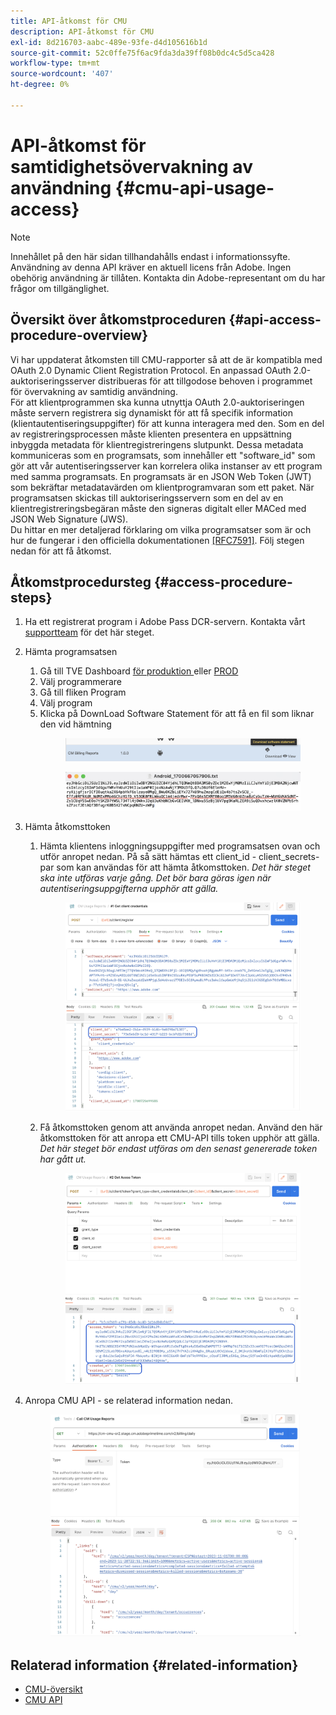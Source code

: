 ```yaml
---
title: API-åtkomst för CMU
description: API-åtkomst för CMU
exl-id: 8d216703-aabc-489e-93fe-d4d105616b1d
source-git-commit: 52c0ffe75f6ac9fda3da39ff08b0dc4c5d5ca428
workflow-type: tm+mt
source-wordcount: '407'
ht-degree: 0%

---
```


# API-åtkomst för samtidighetsövervakning av användning {#cmu-api-usage-access}

>[!NOTE]
>
>Innehållet på den här sidan tillhandahålls endast i informationssyfte. Användning av denna API kräver en aktuell licens från Adobe. Ingen obehörig användning är tillåten. Kontakta din Adobe-representant om du har frågor om tillgänglighet.

## Översikt över åtkomstproceduren {#api-access-procedure-overview}

Vi har uppdaterat åtkomsten till CMU-rapporter så att de är kompatibla med OAuth 2.0 Dynamic Client Registration Protocol. En anpassad OAuth 2.0-auktoriseringsserver distribueras för att tillgodose behoven i programmet för övervakning av samtidig användning. \
För att klientprogrammen ska kunna utnyttja OAuth 2.0-auktoriseringen måste servern registrera sig dynamiskt för att få specifik information (klientautentiseringsuppgifter) för att kunna interagera med den. Som en del av registreringsprocessen måste klienten presentera en uppsättning inbyggda metadata för klientregistreringens slutpunkt.
Dessa metadata kommuniceras som en programsats, som innehåller ett &quot;software_id&quot; som gör att vår autentiseringsserver kan korrelera olika instanser av ett program med samma programsats.
En programsats är en JSON Web Token (JWT) som bekräftar metadatavärden om klientprogramvaran som ett paket. När programsatsen skickas till auktoriseringsservern som en del av en klientregistreringsbegäran måste den signeras digitalt eller MACed med JSON Web Signature (JWS). \
Du hittar en mer detaljerad förklaring om vilka programsatser som är och hur de fungerar i den officiella dokumentationen <a href="https://datatracker.ietf.org/doc/html/rfc7591" target="_blank">[RFC7591]</a>.
Följ stegen nedan för att få åtkomst.

## Åtkomstprocedursteg {#access-procedure-steps}

1. Ha ett registrerat program i Adobe Pass DCR-servern. Kontakta vårt [supportteam](mailto:tve-support@adobe.com) för det här steget.
2. Hämta programsatsen
   1. Gå till TVE Dashboard <a href="https://console-preprod.auth.adobe.com/#!/" target="_blank"> för produktion </a> eller <a href="https://console.auth.adobe.com/" target="_blank">PROD</a>
   2. Välj programmerare
   3. Gå till fliken Program
   4. Välj program
   5. Klicka på DownLoad Software Statement för att få en fil som liknar den vid hämtning
      <figure>
          <img src="assets/software_statement_1_download.png"
               alt="Ladda ned programsats">
       </figure>
      <figure>
          <img src="assets/software_statement_2.png"
               alt="Exempel på programsats">
       </figure>

3. Hämta åtkomsttoken
   1. Hämta klientens inloggningsuppgifter med programsatsen ovan och utför anropet nedan. På så sätt hämtas ett client_id - client_secrets-par som kan användas för att hämta åtkomsttoken.
      *Det här steget ska inte utföras varje gång. Det bör bara göras igen när autentiseringsuppgifterna upphör att gälla.*
      <figure>
          <img src="assets/dcr_request_1_get_client_credentials.png"
               alt="Hämta klientautentiseringsuppgifter">
       </figure>

   2. Få åtkomsttoken genom att använda anropet nedan. Använd den här åtkomsttoken för att anropa ett CMU-API tills token upphör att gälla.
      *Det här steget bör endast utföras om den senast genererade token har gått ut.*
      <figure>
          <img src="assets/dcr_get_access_token_call.png"
               alt="Hämta åtkomsttoken">
       </figure>

4. Anropa CMU API - se relaterad information nedan.
   <figure>
          <img src="assets/call_cmu_reports_sample.png"
               alt="Anropa CMU API">
       </figure>

## Relaterad information {#related-information}

* [CMU-översikt](/help/concurrency-monitoring/cm-usage-reports.md)
* [CMU API](/help/concurrency-monitoring/cmu-api.md)
